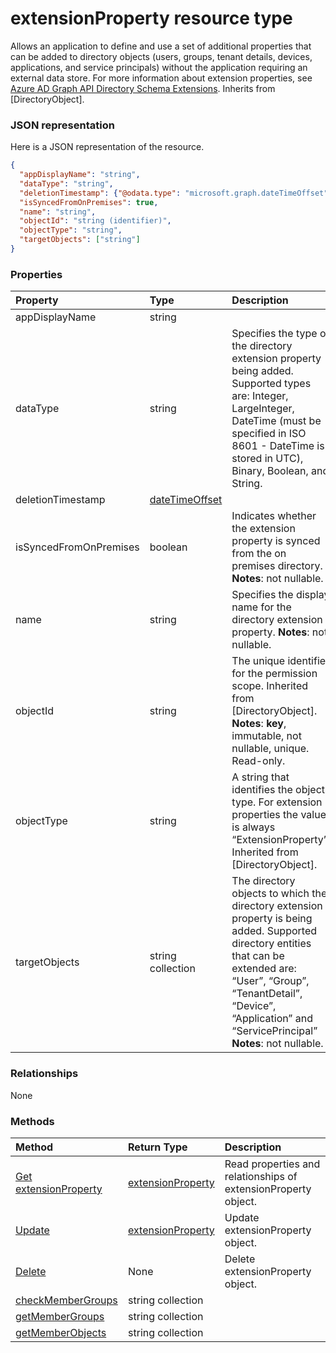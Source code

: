 # extensionProperty resource type

Allows an application to define and use a set of additional properties that can be added to directory objects (users, groups, tenant details, devices, applications, and service principals) without the application requiring an external data store. For more information about extension properties, see [Azure AD Graph API Directory Schema Extensions](https://msdn.microsoft.com/en-us/library/azure/dn720459.aspx). Inherits from [DirectoryObject].

### JSON representation

Here is a JSON representation of the resource.

<!-- {
  "blockType": "resource",
  "optionalProperties": [

  ],
  "@odata.type": "microsoft.graph.extensionproperty"
}-->

```json
{
  "appDisplayName": "string",
  "dataType": "string",
  "deletionTimestamp": {"@odata.type": "microsoft.graph.dateTimeOffset"},
  "isSyncedFromOnPremises": true,
  "name": "string",
  "objectId": "string (identifier)",
  "objectType": "string",
  "targetObjects": ["string"]
}

```
### Properties
| Property	   | Type	|Description|
|:---------------|:--------|:----------|
|appDisplayName|string|            |
|dataType|string|Specifies the type of the directory extension property being added.   Supported types are: Integer, LargeInteger, DateTime (must be specified in ISO 8601 - DateTime is stored in UTC), Binary, Boolean, and String.|
|deletionTimestamp|[dateTimeOffset](datetimeoffset.md)||
|isSyncedFromOnPremises|boolean|Indicates whether the extension property is synced from the on premises directory.                            **Notes**: not nullable.            |
|name|string|Specifies the display name for the directory extension property.                            **Notes**: not nullable.            |
|objectId|string|The unique identifier for the permission scope. Inherited from [DirectoryObject].                            **Notes**: **key**, immutable, not nullable, unique.             Read-only.|
|objectType|string|A string that identifies the object type. For extension properties the value is always “ExtensionProperty”. Inherited from [DirectoryObject].|
|targetObjects|string collection|The directory objects to which the directory extension property is being added.  Supported directory entities that can be extended are: “User”, “Group”, “TenantDetail”, “Device”, “Application” and “ServicePrincipal”                            **Notes**: not nullable.            |

### Relationships
None


### Methods

| Method		   | Return Type	|Description|
|:---------------|:--------|:----------|
|[Get extensionProperty](../api/extensionproperty_get.md) | [extensionProperty](extensionproperty.md) |Read properties and relationships of extensionProperty object.|
|[Update](../api/extensionproperty_update.md) | [extensionProperty](extensionproperty.md)	|Update extensionProperty object. |
|[Delete](../api/extensionproperty_delete.md) | None |Delete extensionProperty object. |
|[checkMemberGroups](../api/extensionproperty_checkmembergroups.md)|string collection||
|[getMemberGroups](../api/extensionproperty_getmembergroups.md)|string collection||
|[getMemberObjects](../api/extensionproperty_getmemberobjects.md)|string collection||

<!-- uuid: 8fcb5dbc-d5aa-4681-8e31-b001d5168d79
2015-10-25 14:57:30 UTC -->
<!-- {
  "type": "#page.annotation",
  "description": "extensionProperty resource",
  "keywords": "",
  "section": "documentation",
  "tocPath": ""
}-->